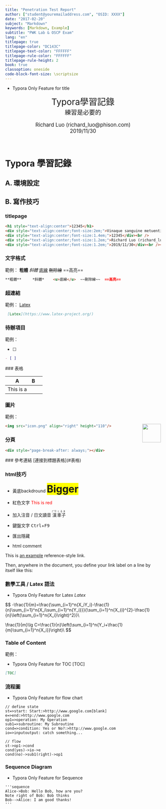 ```yaml
---
title: "Penetration Test Report"
author: ["student@youremailaddress.com", "OSID: XXXX"]
date: "2017-02-20"
subject: "Markdown"
keywords: [Markdown, Example]
subtitle: "PWK Lab & OSCP Exam"
lang: "en"
titlepage: true
titlepage-color: "DC143C"
titlepage-text-color: "FFFFFF"
titlepage-rule-color: "FFFFFF"
titlepage-rule-height: 2
book: true
classoption: oneside
code-block-font-size: \scriptsize
---
```



* Typora Only Feature for title
<div style="text-align:center;font-size:2em;">Typora學習記錄</div>
<div style="text-align:center;font-size:1.4em;">練習是必要的</div><br />
<div style="text-align:center;font-size:1.2em;">Richard Luo (richard_luo@phison.com)</div>
<div style="text-align:center;font-size:1.2em;">2019/11/30</div><br /><br />


# Typora 學習記錄



## A. 環境設定



## B. 寫作技巧



### titlepage

```html
<h1 style="text-align:center">12345</h1>
<div style="text-align:center;font-size:2em;">Vinaque sanguine metuenti</div>
<div style="text-align:center;font-size:1.4em;">12345</div><br />
<div style="text-align:center;font-size:1.2em;">Richard Luo (richard_luo@phison.com)</div>
<div style="text-align:center;font-size:1.2em;">2019/11/30</div><br /><br /><br />
```



### 文字格式

範例：   **粗體**  *斜體*    <u>底線</u>   ~~刪除線~~  ==高亮==

```markdown
**粗體**     *斜體*    <u>底線</u>  ~~刪除線~~  ==高亮==
```





### 超連結

範例： [Latex](https://www.latex-project.org/)

```markdown
 [Latex](https://www.latex-project.org/)
```



### 待辦項目

範例： 

* [ ] 

```markdown
- [ ] 
```

<div style="page-break-after: always;"></div> 
### 表格



| A         | B    |      |
| --------- | ---- | ---- |
| This is a |      |      |





### 圖片

範例：

<img src="icon.png" align="right" height="60"/>

```markdown
<img src="icon.png" align="right" height="110"/>
```



### 分頁



```markdown
<div style="page-break-after: always;"></div>
```

<div style="page-break-after: always;"></div> 
### 參考連結
[連接到標題表格](#表格)



### html技巧

* 黃底backdround
<span style="font-size:2rem; background:yellow;">**Bigger**</span>
* 紅色文字
<span style='color:red'>This is red</span>
* 加入注音 / 日文讀音
<ruby> 漢 <rt> ㄏㄢˋ </rt> </ruby>
<ruby> 車子 <rt> くるま </rt> </ruby>
* 鍵盤文字
<kbd>Ctrl</kbd>+<kbd>F9</kbd>
* 匯出隱藏
<span style="display:none">I am hidden after export</span>

* html comment

  <!-- I am some comments not end,not end... here the comment endscdsdscscdcdsfdfdsdsfsds -->



This is [an example][id] reference-style link.

Then, anywhere in the document, you define your link label on a line by itself like this:

[id]: http://example.com/  "Optional Title Here"



### 數學工具 / Latex 語法

* Typora Only Feature for Latex
$Latex$

$$
-\frac{1}{m}=\frac{\sum_{i=1}^n{X_iY_i}-\frac{1}{n}\sum_{i=1}^n{X_i\sum_{i=1}^n{Y_i}}}{\sum_{i=1}^n{X_{i}^{2}-\frac{1}{n}\left(\sum_{i=1}^n{X_i}\right)^2}}\\
 
 \frac{1}{m}\lg C=\frac{1}{n}\left(\sum_{i=1}^n{Y_i+\frac{1}{m}\sum_{i=1}^n{X_i}}\right)\\
$$


[math]: 連結到這裡



### Table of Content

範例：
* Typora Only Feature for TOC
[TOC]

```markdown
[TOC]
```



<div style="page-break-after: always;"></div> 

### 流程圖
* Typora Only Feature for flow chart
```flow
// define state
st=>start: Start:>http://www.google.com[blank]
e=>end:>http://www.google.com
op1=>operation: My Operation
sub1=>subroutine: My Subroutine
cond=>condition: Yes or No?:>http://www.google.com
io=>inputoutput: catch something...

// flow
st->op1->cond
cond(yes)->io->e
cond(no)->sub1(right)->op1
```



### Sequence Diagram


* Typora Only Feature for Sequence
```
'''sequence
Alice->Bob: Hello Bob, how are you?
Note right of Bob: Bob thinks
Bob-->Alice: I am good thanks!
'''
```

